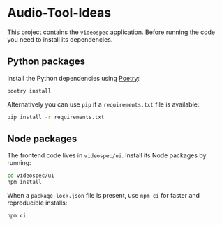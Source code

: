 # Audio-Tool-Ideas

This project contains the `videospec` application. Before running the code you need to install its dependencies.

## Python packages

Install the Python dependencies using [Poetry](https://python-poetry.org/):

```bash
poetry install
```

Alternatively you can use `pip` if a `requirements.txt` file is available:

```bash
pip install -r requirements.txt
```

## Node packages

The frontend code lives in `videospec/ui`. Install its Node packages by running:

```bash
cd videospec/ui
npm install
```

When a `package-lock.json` file is present, use `npm ci` for faster
and reproducible installs:

```bash
npm ci
```
